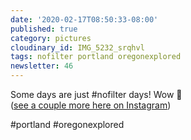 ```yaml
---
date: '2020-02-17T08:50:33-08:00'
published: true
category: pictures
cloudinary_id: IMG_5232_srqhvl
tags: nofilter portland oregonexplored
newsletter: 46
---
```


Some days are just #nofilter days! Wow 🤩  
([see a couple more here on Instagram](https://www.instagram.com/p/B8racs-BpXL/))

#portland #oregonexplored
